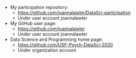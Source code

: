 * My participation repository:
  * https://github.com/joannalawler/DataSci-participation
  * Under user account joannalawler
* My GitHub user page:
  * https://github.com/joannalawler
  * Under user account joannalawler
* Data Science and Programming home page:
  * https://github.com/USF-Psych-DataSci-2020
  * Under organization account
